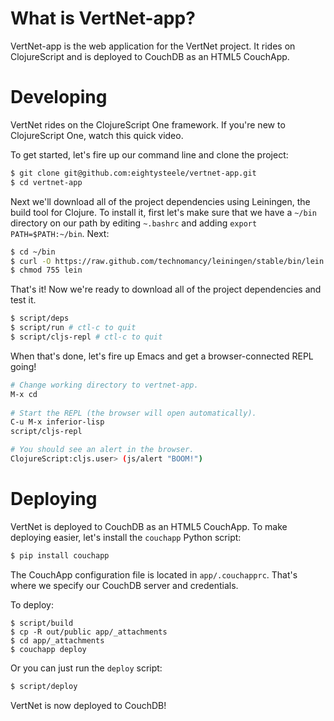 # What is VertNet-app?

VertNet-app is the web application for the VertNet project. It rides on ClojureScript and is deployed to CouchDB as an HTML5 CouchApp. 

# Developing

VertNet rides on the ClojureScript One framework. If you're new to ClojureScript One, watch this quick video. 

To get started, let's fire up our command line and clone the project:

```bash
$ git clone git@github.com:eightysteele/vertnet-app.git
$ cd vertnet-app
```

Next we'll download all of the project dependencies using Leiningen, the build tool for Clojure. To install it, first let's  make sure that we have a `~/bin` directory on our path by editing `~.bashrc` and adding `export PATH=$PATH:~/bin`. Next:

```bash
$ cd ~/bin 
$ curl -O https://raw.github.com/technomancy/leiningen/stable/bin/lein
$ chmod 755 lein
```

That's it! Now we're ready to download all of the project dependencies and test it.

```bash
$ script/deps
$ script/run # ctl-c to quit
$ script/cljs-repl # ctl-c to quit
```

When that's done, let's fire up Emacs and get a browser-connected REPL going!

```bash
# Change working directory to vertnet-app.
M-x cd
 
# Start the REPL (the browser will open automatically).
C-u M-x inferior-lisp
script/cljs-repl 

# You should see an alert in the browser.
ClojureScript:cljs.user> (js/alert "BOOM!") 
```

# Deploying

VertNet is deployed to CouchDB as an HTML5 CouchApp. To make deploying easier, let's install the `couchapp` Python script:

```bash
$ pip install couchapp
```

The CouchApp configuration file is located in `app/.couchapprc`. That's where we specify our CouchDB server and credentials.

To deploy:

```
$ script/build
$ cp -R out/public app/_attachments
$ cd app/_attachments
$ couchapp deploy
```

Or you can just run the `deploy` script:

```bash
$ script/deploy
```

VertNet is now deployed to CouchDB!

